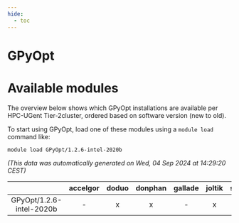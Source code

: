 ```yaml
---
hide:
  - toc
---
```


GPyOpt
======

# Available modules


The overview below shows which GPyOpt installations are available per HPC-UGent Tier-2cluster, ordered based on software version (new to old).

To start using GPyOpt, load one of these modules using a `module load` command like:

```shell
module load GPyOpt/1.2.6-intel-2020b
```

*(This data was automatically generated on Wed, 04 Sep 2024 at 14:29:20 CEST)*  

| |accelgor|doduo|donphan|gallade|joltik|shinx|skitty|
| :---: | :---: | :---: | :---: | :---: | :---: | :---: | :---: |
|GPyOpt/1.2.6-intel-2020b|-|x|x|-|x|-|x|
